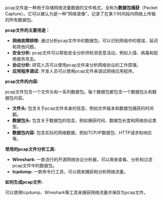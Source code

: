 pcap文件是一种用于存储网络流量数据的文件格式，全称为**数据包捕获**（Packet Capture）。它可以被认为是一种“网络录像”，记录了在某个时间段内网络上传输的所有数据包。

**pcap文件的主要用途：**

- **网络故障排除:** 通过分析pcap文件中的数据包，可以识别网络中的错误、延迟和其他问题。
- **安全分析:** pcap文件可以帮助安全分析师检测恶意活动，例如入侵、病毒和拒绝服务攻击。
- **协议分析:** 研究人员可以使用pcap文件来分析网络协议的工作原理。
- **应用程序调试:** 开发人员可以使用pcap文件来调试网络应用程序。

**pcap文件的内容:**

pcap文件包含一个文件头和一系列数据包。每个数据包都包含一个数据包头和数据包内容。

- **文件头:** 包含关于pcap文件本身的信息，例如文件版本和数据包捕获的时间戳。
- **数据包头:** 包含关于数据包的信息，例如捕获时间、数据包长度和网络协议类型。
- **数据包内容:** 包含实际的网络数据，例如TCP/IP数据包、HTTP请求和响应等。

**常用的pcap文件分析工具:**

- **Wireshark:** 一款流行的开源网络协议分析器，可以用来查看、分析和过滤pcap文件中的数据包。
- **tcpdump:** 一款命令行工具，可以用来捕获和分析网络流量。

**如何生成pcap文件:**

可以使用tcpdump、Wireshark等工具来捕获网络流量并保存为pcap文件。